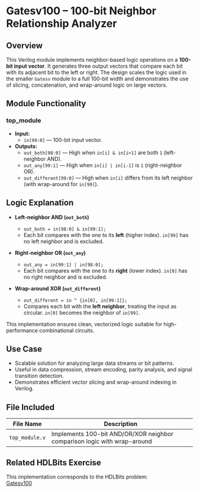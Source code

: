 # Gatesv100 – 100‑bit Neighbor Relationship Analyzer

## Overview  
This Verilog module implements neighbor-based logic operations on a **100-bit input vector**. It generates three output vectors that compare each bit with its adjacent bit to the left or right. The design scales the logic used in the smaller `Gatesv` module to a full 100-bit width and demonstrates the use of slicing, concatenation, and wrap-around logic on large vectors.

## Module Functionality

### top_module
- **Input:**
  - `in[99:0]` — 100-bit input vector.
- **Outputs:**
  - `out_both[98:0]` — High when `in[i] & in[i+1]` are both `1` (left-neighbor AND).
  - `out_any[99:1]` — High when `in[i] | in[i-1]` is `1` (right-neighbor OR).
  - `out_different[99:0]` — High when `in[i]` differs from its left neighbor (with wrap-around for `in[99]`).

## Logic Explanation

- **Left-neighbor AND (`out_both`)**  
  - `out_both = in[98:0] & in[99:1];`  
  - Each bit compares with the one to its **left** (higher index). `in[99]` has no left neighbor and is excluded.

- **Right-neighbor OR (`out_any`)**  
  - `out_any = in[99:1] | in[98:0];`  
  - Each bit compares with the one to its **right** (lower index). `in[0]` has no right neighbor and is excluded.

- **Wrap-around XOR (`out_different`)**  
  - `out_different = in ^ {in[0], in[99:1]};`  
  - Compares each bit with the **left neighbor**, treating the input as circular. `in[0]` becomes the neighbor of `in[99]`.

This implementation ensures clean, vectorized logic suitable for high-performance combinational circuits.

## Use Case  
- Scalable solution for analyzing large data streams or bit patterns.
- Useful in data compression, stream encoding, parity analysis, and signal transition detection.
- Demonstrates efficient vector slicing and wrap-around indexing in Verilog.

## File Included

| File Name       | Description                                                          |
|------------------|----------------------------------------------------------------------|
| `top_module.v`   | Implements 100-bit AND/OR/XOR neighbor comparison logic with wrap-around |

## Related HDLBits Exercise  
This implementation corresponds to the HDLBits problem:  
[Gatesv100](https://hdlbits.01xz.net/wiki/Gatesv100)
